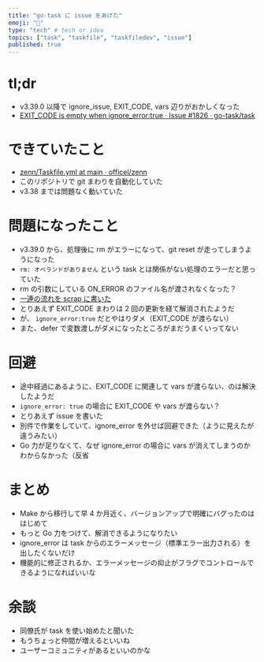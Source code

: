 ```yaml
---
title: "go-task に issue をあげた"
emoji: "🤔"
type: "tech" # tech or idea
topics: ["task", "taskfile", "taskfiledev", "issue"]
published: true
---
```


# tl;dr

- v3.39.0 以降で ignore_issue, EXIT_CODE, vars 辺りがおかしくなった
- [EXIT_CODE is empty when ignore_error:true · Issue #1826 · go-task/task](https://github.com/go-task/task/issues/1826)

# できていたこと

- [zenn/Taskfile.yml at main · officel/zenn](https://github.com/officel/zenn/blob/main/Taskfile.yml#L176)
- このリポジトリで git まわりを自動化していた
- v3.38 までは問題なく動いていた

# 問題になったこと

- v3.39.0 から、処理後に rm がエラーになって、git reset が走ってしまうようになった
- `rm: オペランドがありません` という task とは関係がない処理のエラーだと思っていた
- rm の引数にしている ON_ERROR のファイル名が渡されなくなった？
- [一連の流れを scrap に書いた](https://zenn.dev/link/comments/7d0ee3b5f2f6fb)
- とりあえず EXIT_CODE まわりは 2 回の更新を経て解消されたようだ
- が、 `ignore_error:true` だとやはりダメ（EXIT_CODE が渡らない）
- また、defer で変数渡しがダメになったところがまだうまくいってない

# 回避

- 途中経過にあるように、EXIT_CODE に関連して vars が渡らない、のは解決したようだ
- `ignore_error: true` の場合に EXIT_CODE や vars が渡らない？
- とりあえず issue を書いた
- 別件で作業をしていて、ignore_error を外せば回避できた（ように見えたが違うみたい）
- Go 力が足りなくて、なぜ ignore_error の場合に vars が消えてしまうのかわからなかった（反省

# まとめ

- Make から移行して早 4 か月近く、バージョンアップで明確にバグったのははじめて
- もっと Go 力をつけて、解消できるようになりたい
- ignore_error は task からのエラーメッセージ（標準エラー出力される）を出したくないだけ
- 機能的に修正されるか、エラーメッセージの抑止がフラグでコントロールできるようになればいいな

# 余談

- 同僚氏が task を使い始めたと聞いた
- もうちょっと仲間が増えるといいね
- ユーザーコミュニティがあるといいのかな
